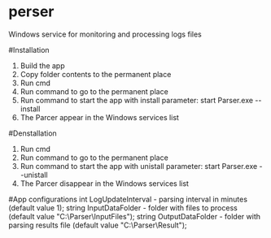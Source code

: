 # perser 
Windows service for monitoring and processing logs files

#Installation
1. Build the app
2. Copy folder contents to the permanent place
3. Run cmd
4. Run command to go to the permanent place
5. Run command to start the app with install parameter: start Parser.exe --install
6. The Parcer appear in the Windows services list 

#Denstallation
1. Run cmd
2. Run command to go to the permanent place
3. Run command to start the app with unistall parameter: start Parser.exe --unistall
4. The Parcer disappear in the Windows services list

#App configurations
  int LogUpdateInterval - parsing interval in minutes (default value 1);
  string InputDataFolder - folder with files to process (default value "C:\\Parser\\InputFiles");
  string OutputDataFolder - folder with parsing results file (default value "C:\\Parser\\Result");
